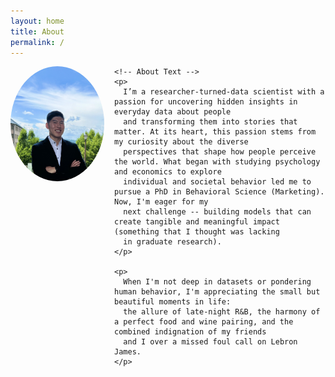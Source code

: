 ```yaml
---
layout: home
title: About
permalink: /
---
```


<section class="about-content">
  <div class="about-container">
    <!-- Profile Image -->
    <img 
      src="profile.jpg" 
      alt="Jeffrey Kang" 
      style="float: left; margin-right: 1rem; width: 150px; border-radius: 50%;"
    >
    
    <!-- About Text -->
    <p>
      I’m a researcher-turned-data scientist with a passion for uncovering hidden insights in everyday data about people 
      and transforming them into stories that matter. At its heart, this passion stems from my curiosity about the diverse 
      perspectives that shape how people perceive the world. What began with studying psychology and economics to explore 
      individual and societal behavior led me to pursue a PhD in Behavioral Science (Marketing). Now, I'm eager for my 
      next challenge -- building models that can create tangible and meaningful impact (something that I thought was lacking 
      in graduate research).
    </p>
    
    <p>
      When I'm not deep in datasets or pondering human behavior, I'm appreciating the small but beautiful moments in life: 
      the allure of late-night R&B, the harmony of a perfect food and wine pairing, and the combined indignation of my friends 
      and I over a missed foul call on Lebron James.
    </p>
  </div>
</section>

